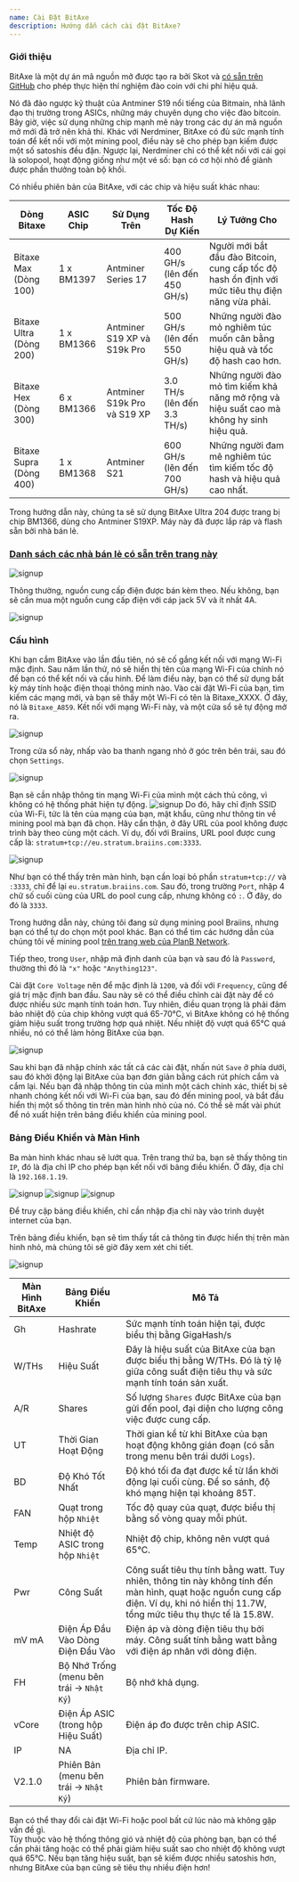```yaml
---
name: Cài Đặt BitAxe
description: Hướng dẫn cách cài đặt BitAxe?
---
```


### Giới thiệu

BitAxe là một dự án mã nguồn mở được tạo ra bởi Skot và [có sẵn trên GitHub](https://github.com/skot/bitaxe) cho phép thực hiện thí nghiệm đào coin với chi phí hiệu quả.

Nó đã đảo ngược kỹ thuật của Antminer S19 nổi tiếng của Bitmain, nhà lãnh đạo thị trường trong ASICs, những máy chuyên dụng cho việc đào bitcoin. Bây giờ, việc sử dụng những chip mạnh mẽ này trong các dự án mã nguồn mở mới đã trở nên khả thi. Khác với Nerdminer, BitAxe có đủ sức mạnh tính toán để kết nối với một mining pool, điều này sẽ cho phép bạn kiếm được một số satoshis đều đặn. Ngược lại, Nerdminer chỉ có thể kết nối với cái gọi là solopool, hoạt động giống như một vé số: bạn có cơ hội nhỏ để giành được phần thưởng toàn bộ khối.

Có nhiều phiên bản của BitAxe, với các chip và hiệu suất khác nhau:

| Dòng Bitaxe              | ASIC Chip | Sử Dụng Trên                | Tốc Độ Hash Dự Kiến        | Lý Tưởng Cho                                                                                                |
| ------------------------ | --------- | --------------------------- | --------------------------- | ---------------------------------------------------------------------------------------------------------- |
| Bitaxe Max (Dòng 100)    | 1 x BM1397| Antminer Series 17          | 400 GH/s (lên đến 450 GH/s) | Người mới bắt đầu đào Bitcoin, cung cấp tốc độ hash ổn định với mức tiêu thụ điện năng vừa phải.           |
| Bitaxe Ultra (Dòng 200)  | 1 x BM1366| Antminer S19 XP và S19k Pro | 500 GH/s (lên đến 550 GH/s) | Những người đào mỏ nghiêm túc muốn cân bằng hiệu quả và tốc độ hash cao hơn.                                |
| Bitaxe Hex (Dòng 300)    | 6 x BM1366| Antminer S19k Pro và S19 XP | 3.0 TH/s (lên đến 3.3 TH/s) | Những người đào mỏ tìm kiếm khả năng mở rộng và hiệu suất cao mà không hy sinh hiệu quả.                   |
| Bitaxe Supra (Dòng 400)  | 1 x BM1368| Antminer S21                | 600 GH/s (lên đến 700 GH/s) | Những người đam mê nghiêm túc tìm kiếm tốc độ hash và hiệu quả cao nhất.                                   |

Trong hướng dẫn này, chúng ta sẽ sử dụng BitAxe Ultra 204 được trang bị chip BM1366, dùng cho Antminer S19XP. Máy này đã được lắp ráp và flash sẵn bởi nhà bán lẻ.

### [Danh sách các nhà bán lẻ có sẵn trên trang này](https://bitaxe.org/legit.html)

![signup](assets/2.webp)

Thông thường, nguồn cung cấp điện được bán kèm theo. Nếu không, bạn sẽ cần mua một nguồn cung cấp điện với cáp jack 5V và ít nhất 4A.

![signup](assets/1.webp)

### Cấu hình
Khi bạn cắm BitAxe vào lần đầu tiên, nó sẽ cố gắng kết nối với mạng Wi-Fi mặc định. Sau năm lần thử, nó sẽ hiển thị tên của mạng Wi-Fi của chính nó để bạn có thể kết nối và cấu hình.
Để làm điều này, bạn có thể sử dụng bất kỳ máy tính hoặc điện thoại thông minh nào. Vào cài đặt Wi-Fi của bạn, tìm kiếm các mạng mới, và bạn sẽ thấy một Wi-Fi có tên là Bitaxe_XXXX. Ở đây, nó là `Bitaxe_A859`. Kết nối với mạng Wi-Fi này, và một cửa sổ sẽ tự động mở ra.

![signup](assets/3.webp)

Trong cửa sổ này, nhấp vào ba thanh ngang nhỏ ở góc trên bên trái, sau đó chọn `Settings`.

![signup](assets/4.webp)

Bạn sẽ cần nhập thông tin mạng Wi-Fi của mình một cách thủ công, vì không có hệ thống phát hiện tự động.
![signup](assets/5.webp)
Do đó, hãy chỉ định SSID của Wi-Fi, tức là tên của mạng của bạn, mật khẩu, cũng như thông tin về mining pool mà bạn đã chọn. Hãy cẩn thận, ở đây URL của pool không được trình bày theo cùng một cách. Ví dụ, đối với Braiins, URL pool được cung cấp là: `stratum+tcp://eu.stratum.braiins.com:3333`.

![signup](assets/6.webp)

Như bạn có thể thấy trên màn hình, bạn cần loại bỏ phần `stratum+tcp://` và `:3333`, chỉ để lại `eu.stratum.braiins.com`. Sau đó, trong trường `Port`, nhập 4 chữ số cuối cùng của URL do pool cung cấp, nhưng không có `:`. Ở đây, do đó là `3333`.

Trong hướng dẫn này, chúng tôi đang sử dụng mining pool Braiins, nhưng bạn có thể tự do chọn một pool khác. Bạn có thể tìm các hướng dẫn của chúng tôi về mining pool [trên trang web của PlanB Network](https://planb.network/en/tutorials/mining).

Tiếp theo, trong `User`, nhập mã định danh của bạn và sau đó là `Password`, thường thì đó là `"x"` hoặc `"Anything123"`.

Cài đặt `Core Voltage` nên để mặc định là `1200`, và đối với `Frequency`, cũng để giá trị mặc định ban đầu. Sau này sẽ có thể điều chỉnh cài đặt này để có được nhiều sức mạnh tính toán hơn. Tuy nhiên, điều quan trọng là phải đảm bảo nhiệt độ của chip không vượt quá 65-70°C, vì BitAxe không có hệ thống giảm hiệu suất trong trường hợp quá nhiệt. Nếu nhiệt độ vượt quá 65°C quá nhiều, nó có thể làm hỏng BitAxe của bạn.

![signup](assets/7.webp)

Sau khi bạn đã nhập chính xác tất cả các cài đặt, nhấn nút `Save` ở phía dưới, sau đó khởi động lại BitAxe của bạn đơn giản bằng cách rút phích cắm và cắm lại.
Nếu bạn đã nhập thông tin của mình một cách chính xác, thiết bị sẽ nhanh chóng kết nối với Wi-Fi của bạn, sau đó đến mining pool, và bắt đầu hiển thị một số thông tin trên màn hình nhỏ của nó. Có thể sẽ mất vài phút để nó xuất hiện trên bảng điều khiển của mining pool.
### Bảng Điều Khiển và Màn Hình

Ba màn hình khác nhau sẽ lướt qua. Trên trang thứ ba, bạn sẽ thấy thông tin `IP`, đó là địa chỉ IP cho phép bạn kết nối với bảng điều khiển. Ở đây, địa chỉ là `192.168.1.19`.

![signup](assets/8.webp) ![signup](assets/9.webp) ![signup](assets/10.webp)

Để truy cập bảng điều khiển, chỉ cần nhập địa chỉ này vào trình duyệt internet của bạn.

Trên bảng điều khiển, bạn sẽ tìm thấy tất cả thông tin được hiển thị trên màn hình nhỏ, mà chúng tôi sẽ giờ đây xem xét chi tiết.

![signup](assets/11.webp)

| Màn Hình BitAxe | Bảng Điều Khiển                             | Mô Tả                                                                                                                                                                                                                     |
| --------------- | ------------------------------------------- | ------------------------------------------------------------------------------------------------------------------------------------------------------------------------------------------------------------------------- |
| Gh              | Hashrate                                    | Sức mạnh tính toán hiện tại, được biểu thị bằng GigaHash/s                                                                                                                                                                |
| W/THs           | Hiệu Suất                                   | Đây là hiệu suất của BitAxe của bạn được biểu thị bằng W/THs. Đó là tỷ lệ giữa công suất điện tiêu thụ và sức mạnh tính toán sản xuất.                                                                                    |
| A/R             | Shares                                      | Số lượng `Shares` được BitAxe của bạn gửi đến pool, đại diện cho lượng công việc được cung cấp.                                                                                                                          |
| UT              | Thời Gian Hoạt Động                         | Thời gian kể từ khi BitAxe của bạn hoạt động không gián đoạn (có sẵn trong menu bên trái dưới `Logs`).                                                                                                                   |
| BD            | Độ Khó Tốt Nhất                             | Độ khó tối đa đạt được kể từ lần khởi động lại cuối cùng. Để so sánh, độ khó mạng hiện tại khoảng 85T.                                                                                                                      |
| FAN           | Quạt trong hộp `Nhiệt`                     | Tốc độ quay của quạt, được biểu thị bằng số vòng quay mỗi phút.                                                                                                                                                           |
| Temp          | Nhiệt độ ASIC trong hộp `Nhiệt`            | Nhiệt độ chip, không nên vượt quá 65°C.                                                                                                                                                                                   |
| Pwr           | Công Suất                                  | Công suất tiêu thụ tính bằng watt. Tuy nhiên, thông tin này không tính đến màn hình, quạt hoặc nguồn cung cấp điện. Ví dụ, khi nó hiển thị 11.7W, tổng mức tiêu thụ thực tế là 15.8W.                                   |
| mV mA         | Điện Áp Đầu Vào Dòng Điện Đầu Vào          | Điện áp và dòng điện tiêu thụ bởi máy. Công suất tính bằng watt bằng với điện áp nhân với dòng điện.                                                                                                                      |
| FH            | Bộ Nhớ Trống (menu bên trái -> `Nhật Ký`)   | Bộ nhớ khả dụng.                                                                                                                                                                                                          |
| vCore         | Điện Áp ASIC (trong hộp Hiệu Suất)         | Điện áp đo được trên chip ASIC.                                                                                                                                                                                           |
| IP            | NA                                          | Địa chỉ IP.                                                                                                                                                                                                               |
| V2.1.0        | Phiên Bản (menu bên trái -> `Nhật Ký`)      | Phiên bản firmware.                                                                                                                                                                                                       |

Bạn có thể thay đổi cài đặt Wi-Fi hoặc pool bất cứ lúc nào mà không gặp vấn đề gì.  
Tùy thuộc vào hệ thống thông gió và nhiệt độ của phòng bạn, bạn có thể cần phải tăng hoặc có thể phải giảm hiệu suất sao cho nhiệt độ không vượt quá 65°C. Nếu bạn tăng hiệu suất, bạn sẽ kiếm được nhiều satoshis hơn, nhưng BitAxe của bạn cũng sẽ tiêu thụ nhiều điện hơn!